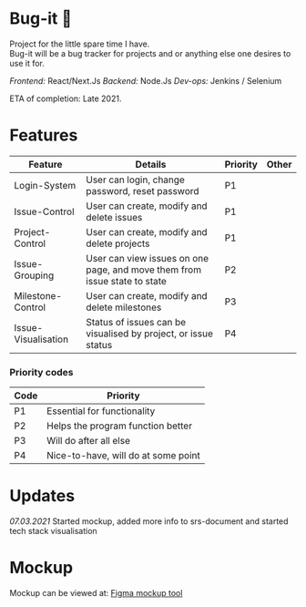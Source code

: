 # Bug-it :bug: 
Project for the little spare time I have.<br>
Bug-it will be a bug tracker for projects and or anything else one desires to use it for.

*Frontend:* React/Next.Js
*Backend:* Node.Js
*Dev-ops:* Jenkins / Selenium

ETA of completion: Late 2021.

# Features

| Feature | Details | Priority | Other |
|---|---|---|---|
| Login-System | User can login, change password, reset password | P1 |   |
| Issue-Control | User can create, modify and delete issues | P1 |   |
| Project-Control | User can create, modify and delete projects | P1 |   |
| Issue-Grouping | User can view issues on one page, and move them from issue state to state | P2 |   |
| Milestone-Control | User can create, modify and delete milestones | P3 |   |
| Issue-Visualisation | Status of issues can be visualised by project, or issue status  | P4 |   |

### Priority codes
| Code | Priority |
|---|---|
| P1 | Essential for functionality |
| P2 | Helps the program function better |
| P3 | Will do after all else |
| P4 | Nice-to-have, will do at some point |

# Updates

*07.03.2021*
Started mockup, added more info to srs-document and started tech stack visualisation

# Mockup
Mockup can be viewed at: [Figma mockup tool](https://www.figma.com/file/bk4hP8W5uOanNY6ANlQ9AD/Bug-It?node-id=2%3A8)

